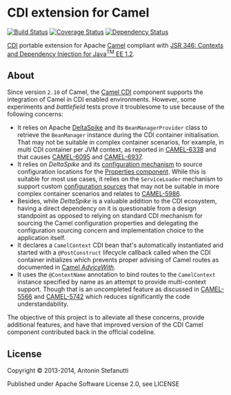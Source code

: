 # CDI extension for Camel

[![Build Status][Travis badge]][Travis build] [![Coverage Status][Coveralls badge]][Coveralls build] [![Dependency Status][VersionEye badge]][VersionEye build]

[Travis badge]: https://travis-ci.org/astefanutti/camel-cdi.svg
[Travis build]: https://travis-ci.org/astefanutti/camel-cdi
[Coveralls badge]: https://img.shields.io/coveralls/astefanutti/camel-cdi.svg
[Coveralls build]: https://coveralls.io/r/astefanutti/camel-cdi
[VersionEye badge]: https://www.versioneye.com/user/projects/53fca400e09da310ea0006c4/badge.svg
[VersionEye build]: https://www.versioneye.com/user/projects/53fca400e09da310ea0006c4

[CDI][] portable extension for Apache [Camel][] compliant with [JSR 346: Contexts and Dependency Injection for Java<sup>TM</sup> EE 1.2][JSR 346 1.2].

[CDI]: http://www.cdi-spec.org/
[Camel]: http://camel.apache.org/
[JSR 346]: https://jcp.org/en/jsr/detail?id=346
[JSR 346 1.1]: https://jcp.org/aboutJava/communityprocess/final/jsr346/index.html
[JSR 346 1.2]: https://jcp.org/aboutJava/communityprocess/mrel/jsr346/index.html
[CDI 1.1]: http://docs.jboss.org/cdi/spec/1.1/cdi-spec.html
[CDI 1.2]: http://docs.jboss.org/cdi/spec/1.2/cdi-spec.html

## About

Since version `2.10` of Camel, the [Camel CDI][] component supports the integration of Camel in CDI enabled environments. However, some experiments and _battlefield_ tests prove it troublesome to use because of the following concerns:
+ It relies on Apache [DeltaSpike][] and its `BeanManagerProvider` class to retrieve the `BeanManager` instance during the CDI container initialisation. That may not be suitable in complex container scenarios, for example, in multi CDI container per JVM context, as reported in [CAMEL-6338][] and that causes [CAMEL-6095][] and [CAMEL-6937][].
+ It relies on _DeltaSpike_ and its [configuration mechanism][DeltaSpike Configuration Mechanism] to source configuration locations for the [Properties component][]. While this is suitable for most use cases, it relies on the `ServiceLoader` mechanism to support custom [configuration sources][ConfigSource] that may not be suitable in more complex container scenarios and relates to [CAMEL-5986].
+ Besides, while _DeltaSpike_ is a valuable addition to the CDI ecosystem, having a direct dependency on it is questionable from a design standpoint as opposed to relying on standard CDI mechanism for sourcing the Camel configuration properties and delegating the configuration sourcing concern and implementation choice to the application itself.
+ It declares a `CamelContext` CDI bean that's automatically instantiated and started with a `@PostConstruct` lifecycle callback called when the CDI container initializes which prevents proper advising of Camel routes as documented in [Camel _AdviceWith_][].
+ It uses the `@ContextName` annotation to bind routes to the `CamelContext` instance specified by name as an attempt to provide multi-context support. Though that is an uncompleted feature as discussed in [CAMEL-5566][] and [CAMEL-5742][] which reduces significantly the code understandability.

The objective of this project is to alleviate all these concerns, provide additional features, and have that improved version of the CDI Camel component contributed back in the official codeline.

[Camel CDI]: http://camel.apache.org/cdi.html
[DeltaSpike]: https://deltaspike.apache.org/
[DeltaSpike Configuration Mechanism]: https://deltaspike.apache.org/configuration.html
[ConfigSource]: https://deltaspike.apache.org/configuration.html#custom-config-sources
[Camel _AdviceWith_]: http://camel.apache.org/advicewith.html
[Properties component]: http://camel.apache.org/properties
[CAMEL-5566]: CAMEL-5566
[CAMEL-5742]: CAMEL-5742
[CAMEL-5986]: https://issues.apache.org/jira/browse/CAMEL-5986
[CAMEL-6338]: https://issues.apache.org/jira/browse/CAMEL-6338
[CAMEL-6095]: https://issues.apache.org/jira/browse/CAMEL-6095
[CAMEL-6937]: https://issues.apache.org/jira/browse/CAMEL-6937

## License

Copyright © 2013-2014, Antonin Stefanutti

Published under Apache Software License 2.0, see LICENSE
